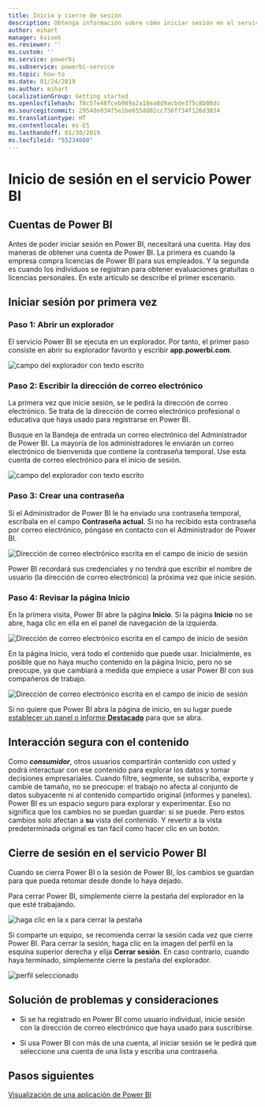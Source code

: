 ```yaml
---
title: Inicio y cierre de sesión
description: Obtenga información sobre cómo iniciar sesión en el servicio Power BI en la web y cómo cerrarla.
author: mihart
manager: kvivek
ms.reviewer: ''
ms.custom: ''
ms.service: powerbi
ms.subservice: powerbi-service
ms.topic: how-to
ms.date: 01/24/2019
ms.author: mihart
LocalizationGroup: Getting started
ms.openlocfilehash: f8c57e48fceb989a2a18ea8d9acbde375c8b08dc
ms.sourcegitcommit: 2954de034f5e1be655dd02cc756ff34f126d3034
ms.translationtype: HT
ms.contentlocale: es-ES
ms.lasthandoff: 01/30/2019
ms.locfileid: "55234680"
---
```

# <a name="sign-in-to-power-bi-service"></a>Inicio de sesión en el servicio Power BI

## <a name="power-bi-accounts"></a>Cuentas de Power BI
Antes de poder iniciar sesión en Power BI, necesitará una cuenta. Hay dos maneras de obtener una cuenta de Power BI. La primera es cuando la empresa compra licencias de Power BI para sus empleados. Y la segunda es cuando los individuos se registran para obtener evaluaciones gratuitas o licencias personales. En este artículo se describe el primer escenario.

## <a name="sign-in-for-the-first-time"></a>Iniciar sesión por primera vez

### <a name="step-one-open-a-browser"></a>Paso 1: Abrir un explorador
El servicio Power BI se ejecuta en un explorador.  Por tanto, el primer paso consiste en abrir su explorador favorito y escribir **app.powerbi.com**.

![campo del explorador con texto escrito](media/end-user-sign-in/power-bi-sign-in.png)

### <a name="step-two-type-your-email-address"></a>Paso 2: Escribir la dirección de correo electrónico
La primera vez que inicie sesión, se le pedirá la dirección de correo electrónico.  Se trata de la dirección de correo electrónico profesional o educativa que haya usado para registrarse en Power BI.  

Busque en la Bandeja de entrada un correo electrónico del Administrador de Power BI. La mayoría de los administradores le enviarán un correo electrónico de bienvenida que contiene la contraseña temporal. Use esta cuenta de correo electrónico para el inicio de sesión. 

![campo del explorador con texto escrito](media/end-user-sign-in/power-bi-email2.png)


 
### <a name="step-three-create-a-new-password"></a>Paso 3: Crear una contraseña
Si el Administrador de Power BI le ha enviado una contraseña temporal, escríbala en el campo **Contraseña actual**. Si no ha recibido esta contraseña por correo electrónico, póngase en contacto con el Administrador de Power BI.

![Dirección de correo electrónico escrita en el campo de inicio de sesión](media/end-user-sign-in/power-bi-login2.png)

Power BI recordará sus credenciales y no tendrá que escribir el nombre de usuario (la dirección de correo electrónico) la próxima vez que inicie sesión. 

### <a name="step-four-review-your-home-page"></a>Paso 4: Revisar la página Inicio
En la primera visita, Power BI abre la página **Inicio**. Si la página **Inicio** no se abre, haga clic en ella en el panel de navegación de la izquierda. 

![Dirección de correo electrónico escrita en el campo de inicio de sesión](media/end-user-sign-in/power-bi-home-select.png)

En la página Inicio, verá todo el contenido que puede usar. Inicialmente, es posible que no haya mucho contenido en la página Inicio, pero no se preocupe, ya que cambiará a medida que empiece a usar Power BI con sus compañeros de trabajo. 

![Dirección de correo electrónico escrita en el campo de inicio de sesión](media/end-user-sign-in/power-bi-home2.png)

Si no quiere que Power BI abra la página de inicio, en su lugar puede [establecer un panel o informe **Destacado**](end-user-featured.md) para que se abra. 

## <a name="safely-interact-with-content"></a>Interacción segura con el contenido
Como ***consumidor***, otros usuarios compartirán contenido con usted y podrá interactuar con ese contenido para explorar los datos y tomar decisiones empresariales.  Cuando filtre, segmente, se subscriba, exporte y cambie de tamaño, no se preocupe: el trabajo no afecta al conjunto de datos subyacente ni al contenido compartido original (informes y paneles). Power BI es un espacio seguro para explorar y experimentar. Eso no significa que los cambios no se puedan guardar: sí se puede. Pero estos cambios solo afectan a **su** vista del contenido. Y revertir a la vista predeterminada original es tan fácil como hacer clic en un botón.

## <a name="sign-out-of-power-bi-service"></a>Cierre de sesión en el servicio Power BI
Cuando se cierra Power BI o la sesión de Power BI, los cambios se guardan para que pueda retomar desde donde lo haya dejado.

Para cerrar Power BI, simplemente cierre la pestaña del explorador en la que esté trabajando. 

![haga clic en la x para cerrar la pestaña](media/end-user-sign-in/power-bi-close.png) 

Si comparte un equipo, se recomienda cerrar la sesión cada vez que cierre Power BI.  Para cerrar la sesión, haga clic en la imagen del perfil en la esquina superior derecha y elija **Cerrar sesión**. En caso contrario, cuando haya terminado, simplemente cierre la pestaña del explorador.

![perfil seleccionado](media/end-user-sign-in/power-bi-sign-out.png) 

## <a name="troubleshooting-and-considerations"></a>Solución de problemas y consideraciones
- Si se ha registrado en Power BI como usuario individual, inicie sesión con la dirección de correo electrónico que haya usado para suscribirse.

- Si usa Power BI con más de una cuenta, al iniciar sesión se le pedirá que seleccione una cuenta de una lista y escriba una contraseña. 

## <a name="next-steps"></a>Pasos siguientes
[Visualización de una aplicación de Power BI](end-user-app-view.md)
